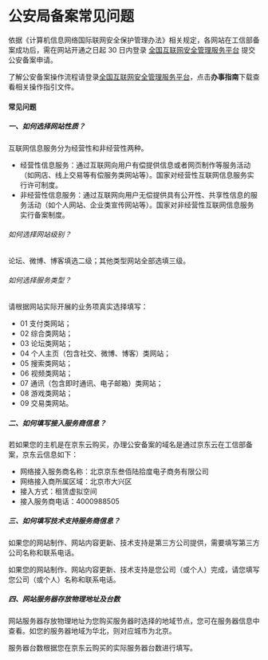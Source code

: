 # 公安局备案常见问题

依据《计算机信息网络国际联网安全保护管理办法》相关规定，各网站在工信部备案成功后，需在网站开通之日起 30 日内登录 [全国互联网安全管理服务平台](https://www.beian.gov.cn/) 提交公安备案申请。

了解公安备案操作流程请登录[全国互联网安全管理服务平台](https://www.beian.gov.cn/)，点击**办事指南**下载查看相关操作指引文件。

#### **常见问题**

##### 一、如何选择网站性质？

互联网信息服务分为经营性和非经营性两种。

- 经营性信息服务：通过互联网向用户有偿提供信息或者网页制作等服务活动（如网店、线上交易等有偿服务类网站等）。国家对经营性互联网信息服务实行许可制度。
- 非经营性信息服务：通过互联网向用户无偿提供具有公开性、共享性信息的服务活动（如个人网站、企业类宣传网站等）。国家对非经营性互联网信息服务实行备案制度。

###### 如何选择网站级别？

论坛、微博、博客填选二级；其他类型网站全部选填三级。

###### 如何选择服务类型？

请根据网站实际开展的业务项真实选择填写：

- 01 支付类网站；
- 02 综合类网站；
- 03 论坛类网站；
- 04 个人主页（包含社交、微博、博客）类网站；
- 05 搜索类网站；
- 06 视频类网站；
- 07 通讯（包含即时通讯、电子邮箱）类网站；
- 08 游戏类网站；
- 09 交易类网站。

##### 二、如何填写接入服务商信息？

若如果您的主机是在京东云购买，办理公安备案的域名是通过京东云在工信部备案，京东云信息如下：

- 网络接入服务商名称：北京京东叁佰陆拾度电子商务有限公司
- 网络接入商所属区域：北京市大兴区
- 接入方式：租赁虚拟空间
- 接入服务商电话：4000988505

##### 三、如何填写技术支持服务商信息？

如果您的网站制作、网站内容更新、技术支持是第三方公司提供，需要填写第三方公司名称和联系电话。

如果您的网站制作、网站内容更新、技术支持是您公司（或个人）完成，请您填写您公司（或个人）名称和联系电话。

##### 四、网站服务器存放物理地址及台数

网站服务器存放物理地址为您购买服务器时选择的地域节点，您可在服务器信息中查看。如您的服务器地域为华北，则对应城市为北京。

服务器台数根据您在京东云购买的实际服务器台数进行填写。
